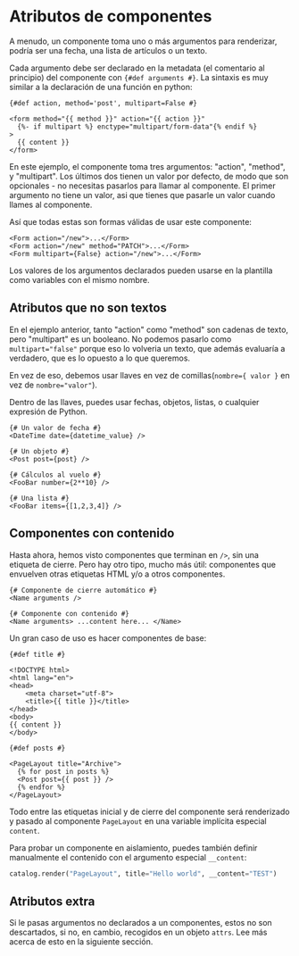 # Atributos de componentes

A menudo, un componente toma uno o más argumentos para renderizar, podría ser una fecha, una lista de artículos o un texto.

Cada argumento debe ser declarado en la metadata (el comentario al principio) del componente con `{#def arguments #}`. La sintaxis es muy similar a la declaración de una función en python:

```html+jinja title="components/Form.jinja"
{#def action, method='post', multipart=False #}

<form method="{{ method }}" action="{{ action }}"
  {%- if multipart %} enctype="multipart/form-data"{% endif %}
>
  {{ content }}
</form>
```

En este ejemplo, el componente toma tres argumentos: "action", "method", y "multipart". Los últimos dos tienen un valor por defecto, de modo que son opcionales - no necesitas pasarlos para llamar al componente. El primer argumento no tiene un valor, asi que tienes que pasarle un valor cuando llames al componente.


Así que todas estas son formas válidas de usar este componente:

```html+jinja
<Form action="/new">...</Form>
<Form action="/new" method="PATCH">...</Form>
<Form multipart={False} action="/new">...</Form>
```

Los valores de los argumentos declarados pueden usarse en la plantilla como variables con el mismo nombre.


## Atributos que no son textos

En el ejemplo anterior, tanto "action" como "method" son cadenas de texto, pero "multipart" es un booleano. No podemos pasarlo como `multipart="false"` porque eso lo volveria un texto, que además evaluaría a verdadero, que es lo opuesto a lo que queremos.

En vez de eso, debemos usar llaves en vez de comillas(`nombre={ valor }` en vez de `nombre="valor"`).

Dentro de las llaves, puedes usar fechas, objetos, listas, o cualquier expresión de Python.

```html+jinja
{# Un valor de fecha #}
<DateTime date={datetime_value} />

{# Un objeto #}
<Post post={post} />

{# Cálculos al vuelo #}
<FooBar number={2**10} />

{# Una lista #}
<FooBar items={[1,2,3,4]} />
```


## Componentes con contenido

Hasta ahora, hemos visto componentes que terminan en `/>`, sin una etiqueta de cierre. Pero hay otro tipo, mucho más útil: componentes que envuelven otras etiquetas HTML y/o a otros componentes.


```html+jinja
{# Componente de cierre automático #}
<Name arguments />

{# Componente con contenido #}
<Name arguments> ...content here... </Name>
```

Un gran caso de uso es hacer componentes de base:

```html+jinja title="components/PageLayout.jinja"
{#def title #}

<!DOCTYPE html>
<html lang="en">
<head>
	<meta charset="utf-8">
	<title>{{ title }}</title>
</head>
<body>
{{ content }}
</body>
```

```html+jinja title="components/ArchivePage.jinja"
{#def posts #}

<PageLayout title="Archive">
  {% for post in posts %}
  <Post post={{ post }} />
  {% endfor %}
</PageLayout>
```

Todo entre las etiquetas inicial y de cierre del componente será renderizado y pasado al componente `PageLayout` en una variable implícita especial `content`.

Para probar un componente en aislamiento, puedes también definir manualmente el contenido con el argumento especial `__content`:

```python
catalog.render("PageLayout", title="Hello world", __content="TEST")
```

## Atributos extra

Si le pasas argumentos no declarados a un componentes, estos no son descartados, si no, en cambio, recogidos en un objeto `attrs`. Lee más acerca de esto en la siguiente sección.
